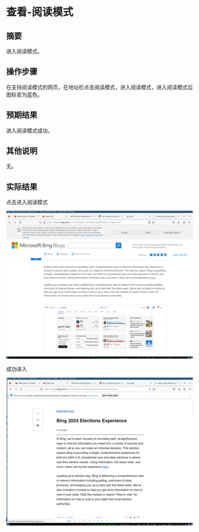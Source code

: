 # 查看-阅读模式

## 摘要

进入阅读模式。

## 操作步骤

在支持阅读模式的网页，在地址栏点击阅读模式，进入阅读模式，进入阅读模式后图标变为蓝色。

## 预期结果

进入阅读模式成功。

## 其他说明

无。

## 实际结果

点击进入阅读模式

![alt text](image-9.png)

成功进入

![alt text](image-10.png)
